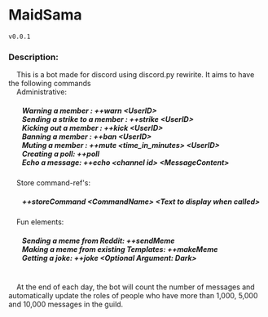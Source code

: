 # MaidSama 
`v0.0.1`
<h3>Description:</h3>
  &nbsp;&nbsp;&nbsp;&nbsp;This is a bot made for discord using discord.py rewirite. It aims to have the following commands<br/>
  &nbsp;&nbsp;&nbsp;&nbsp;Administrative:
  <h5>&nbsp;&nbsp;&nbsp;&nbsp;&nbsp;&nbsp;&nbsp;&nbsp;Warning a member : ++warn &ltUserID&gt <br/>
  &nbsp;&nbsp;&nbsp;&nbsp;&nbsp;&nbsp;&nbsp;&nbsp;Sending a strike to a member : ++strike &ltUserID&gt <br/>
  &nbsp;&nbsp;&nbsp;&nbsp;&nbsp;&nbsp;&nbsp;&nbsp;Kicking out a member : ++kick &ltUserID&gt <br/>
  &nbsp;&nbsp;&nbsp;&nbsp;&nbsp;&nbsp;&nbsp;&nbsp;Banning a member : ++ban &ltUserID&gt <br/>
  &nbsp;&nbsp;&nbsp;&nbsp;&nbsp;&nbsp;&nbsp;&nbsp;Muting a member : ++mute &lttime_in_minutes&gt &ltUserID&gt <br/>
  &nbsp;&nbsp;&nbsp;&nbsp;&nbsp;&nbsp;&nbsp;&nbsp;Creating a poll: ++poll<br/>
  &nbsp;&nbsp;&nbsp;&nbsp;&nbsp;&nbsp;&nbsp;&nbsp;Echo a message: ++echo &ltchannel id&gt &ltMessageContent&gt</h5>
  &nbsp;&nbsp;&nbsp;&nbsp;Store command-ref's:
  <h5>&nbsp;&nbsp;&nbsp;&nbsp;&nbsp;&nbsp;&nbsp;&nbsp;++storeCommand &ltCommandName&gt &ltText to display when called&gt</h5>
  &nbsp;&nbsp;&nbsp;&nbsp;Fun elements:
  <h5>&nbsp;&nbsp;&nbsp;&nbsp;&nbsp;&nbsp;&nbsp;&nbsp;Sending a meme from Reddit: ++sendMeme <br/>
  &nbsp;&nbsp;&nbsp;&nbsp;&nbsp;&nbsp;&nbsp;&nbsp;Making a meme from existing Templates: ++makeMeme <br/>
  &nbsp;&nbsp;&nbsp;&nbsp;&nbsp;&nbsp;&nbsp;&nbsp;Getting a joke: ++joke &ltOptional Argument: Dark&gt </h5><br/>
  &nbsp;&nbsp;&nbsp;&nbsp;At the end of each day, the bot will count the number of messages and automatically update the roles of people who have more than 1,000, 5,000 and 10,000 messages in the guild. 
